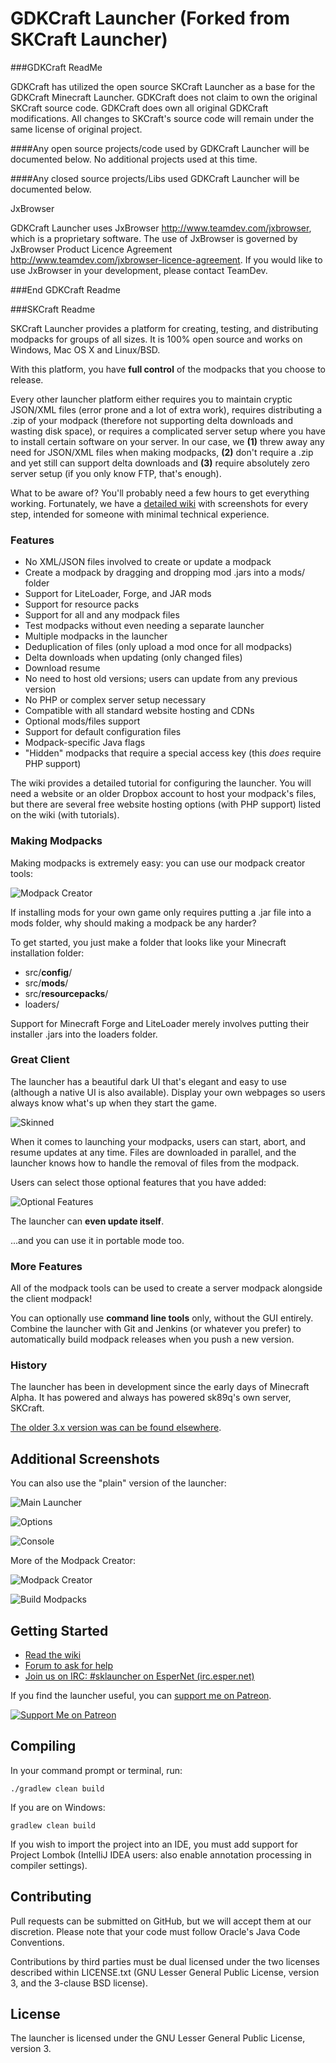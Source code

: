 GDKCraft Launcher (Forked from SKCraft Launcher)
================================================

###GDKCraft ReadMe

GDKCraft has utilized the open source SKCraft Launcher as a base for the GDKCraft Minecraft Launcher. GDKCraft does not claim to own the original SKCraft source code. GDKCraft does own all original GDKCraft modifications.
All changes to SKCraft's source code will remain under the same license of original project.

####Any open source projects/code used by GDKCraft Launcher will be documented below.
No additional projects used at this time.

####Any closed source projects/Libs used GDKCraft Launcher will be documented below.

JxBrowser

GDKCraft Launcher uses JxBrowser http://www.teamdev.com/jxbrowser, which is a proprietary software. The use of JxBrowser is governed by JxBrowser Product Licence Agreement http://www.teamdev.com/jxbrowser-licence-agreement. If you would like to use JxBrowser in your development, please contact TeamDev.


###End GDKCraft Readme

###SKCraft Readme

SKCraft Launcher provides a platform for creating, testing, and distributing modpacks for groups of all sizes. It is 100% open source and works on Windows, Mac OS X and Linux/BSD.

With this platform, you have **full control** of the modpacks that you choose to release.

Every other launcher platform either requires you to maintain cryptic JSON/XML files (error prone and a lot of extra work), requires distributing a .zip of your modpack (therefore not supporting delta downloads and wasting disk space), or requires a complicated server setup where you have to install certain software on your server. In our case, we **(1)** threw away any need for JSON/XML files when making modpacks, **(2)** don't require a .zip and yet still can support delta downloads and **(3)** require absolutely zero server setup (if you only know FTP, that's enough).

What to be aware of? You'll probably need a few hours to get everything working. Fortunately, we have a [detailed wiki](https://github.com/SKCraft/Launcher/wiki) with screenshots for every step, intended for someone with minimal technical experience.

### Features

* No XML/JSON files involved to create or update a modpack
* Create a modpack by dragging and dropping mod .jars into a mods/ folder
* Support for LiteLoader, Forge, and JAR mods
* Support for resource packs
* Support for all and any modpack files
* Test modpacks without even needing a separate launcher
* Multiple modpacks in the launcher
* Deduplication of files (only upload a mod once for all modpacks)
* Delta downloads when updating (only changed files)
* Download resume
* No need to host old versions; users can update from any previous version
* No PHP or complex server setup necessary
* Compatible with all standard website hosting and CDNs
* Optional mods/files support
* Support for default configuration files
* Modpack-specific Java flags
* "Hidden" modpacks that require a special access key (this *does* require PHP support)

The wiki provides a detailed tutorial for configuring the launcher. You will need a website or an older Dropbox account to host your modpack's files, but there are several free website hosting options (with PHP support) listed on the wiki (with tutorials).

### Making Modpacks

Making modpacks is extremely easy: you can use our modpack creator tools:

![Modpack Creator](readme/pack_manager.png)

If installing mods for your own game only requires putting a .jar file into a mods folder, why should making a modpack be any harder?

To get started, you just make a folder that looks like your Minecraft installation folder:

* src/**config**/
* src/**mods**/
* src/**resourcepacks**/
* loaders/

Support for Minecraft Forge and LiteLoader merely involves putting their installer .jars into the loaders folder.

### Great Client

The launcher has a beautiful dark UI that's elegant and easy to use (although a native UI is also available). Display your own webpages so users always know what's up when they start the game.

![Skinned](readme/launcher_skinned.png)

When it comes to launching your modpacks, users can start, abort, and resume updates at any time. Files are downloaded in parallel, and the launcher knows how to handle the removal of files from the modpack.

Users can select those optional features that you have added:

![Optional Features](readme/features.png)

The launcher can **even update itself**.

...and you can use it in portable mode too.

### More Features

All of the modpack tools can be used to create a server modpack alongside the client modpack!

You can optionally use **command line tools** only, without the GUI entirely. Combine the launcher with Git and Jenkins (or whatever you prefer) to automatically build modpack releases when you push a new version.

### History

The launcher has been in development since the early days of Minecraft Alpha. It has powered and always has powered sk89q's own server, SKCraft.

[The older 3.x version was can be found elsewhere](https://github.com/sk89q/SKMCLauncher).

## Additional Screenshots

You can also use the "plain" version of the launcher:

![Main Launcher](readme/launcher.png)

![Options](readme/options.png)

![Console](readme/log.png)

More of the Modpack Creator:

![Modpack Creator](readme/modpack_creator.png)

![Build Modpacks](readme/packages_generator.png)

## Getting Started

* [Read the wiki](https://github.com/SKCraft/Launcher/wiki)
* [Forum to ask for help](http://forum.enginehub.org/forums/launcher.25/)
* [Join us on IRC: #sklauncher on EsperNet (irc.esper.net)](https://webchat.esper.net/?channels=sklauncher)

If you find the launcher useful, you can [support me on Patreon](https://www.patreon.com/sk89q).

[![Support Me on Patreon](https://i.imgur.com/Sg03Bzc.png)](https://www.patreon.com/sk89q)

## Compiling

In your command prompt or terminal, run:

	./gradlew clean build

If you are on Windows:

	gradlew clean build

If you wish to import the project into an IDE, you must add support for Project Lombok (IntelliJ IDEA users: also enable annotation processing in compiler settings).

## Contributing

Pull requests can be submitted on GitHub, but we will accept them at our discretion. Please note that your code must follow Oracle's Java Code Conventions.

Contributions by third parties must be dual licensed under the two licenses described within LICENSE.txt (GNU Lesser General Public License, version 3, and the 3-clause BSD license).

## License

The launcher is licensed under the GNU Lesser General Public License, version 3.

